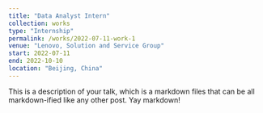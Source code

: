 ```yaml
---
title: "Data Analyst Intern"
collection: works
type: "Internship"
permalink: /works/2022-07-11-work-1
venue: "Lenovo, Solution and Service Group"
start: 2022-07-11
end: 2022-10-10
location: "Beijing, China"
---
```


This is a description of your talk, which is a markdown files that can be all markdown-ified like any other post. Yay markdown!
